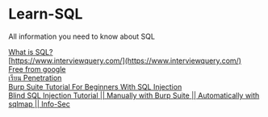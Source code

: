 # Learn-SQL
All information you need to know about SQL

[What is SQL?](https://sqlbolt.com/)<br>
[https://www.interviewquery.com/](https://www.interviewquery.com/)<br>
[Free from google](https://www.coursera.org/professional-certificates/google-data-analytics?action=enroll&adgroupid=122709142687&adpostion=&campaignid=12504215975&creativeid=504570191907&device=c&devicemodel=&gclid=Cj0KCQjw3duCBhCAARIsAJeFyPUh0sokg4zcCCcW_-sgFq0u0EiTpN1am3Zz_NhfpVB22OsTE2iILW4aAkIdEALw_wcB&hide_mobile_promo&keyword=google%20data%20analytics&matchtype=b&network=g&utm_campaign=15-GoogleDataAnalytics-US&utm_content=15-GoogleDataAnalytics-US&utm_medium=sem&utm_source=gg)<br>
[เรียน Penetration](https://www.educba.com/security-testing/)<br>
[Burp Suite Tutorial For Beginners With SQL Injection](https://www.youtube.com/watch?v=cyWmZ2WgnEE)<br>
[Blind SQL Injection Tutorial || Manually with Burp Suite || Automatically with sqlmap || Info-Sec](https://www.youtube.com/watch?v=TjRK3aVEC60)<br>
